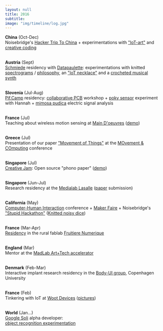 ```yaml
---
layout: null
title: 2016
subtitle:
image: "img/timeline/log.jpg"
---
```


**China** (Oct-Dec) <br> Noisebridge's [Hacker Trip To China](http://noisebridge.net/wiki/NoisebridgeChinaTrip6) + experimentations with ["IoT-art"](https://github.com/honnet/invertedSpace#inverted-space) and [creative coding](https://github.com/honnet/creative_coding#javascript-creative-coding-experimentations)

<br> **Austria** (Sept) <br> [Schmiede](http://Schmiede.ca) residency with [Datapaulette](https://twitter.com/DataPaulette/status/779482112642670592): experimentations with knitted [spectrograms](https://twitter.com/DataPaulette/status/778210339804569601) / [philosophy](https://github.com/DataPaulette/asciimage#asciimage), an ["IoT necklace"](https://github.com/honnet/iNecklace#inecklace) and a [crocheted musical synth](https://github.com/DataPaulette/synth_crochet)

<br> **Slovenia** (Jul-Aug) <br> [Pif.Camp](http://pif.camp) residency: [collaborative PCB](https://www.instructables.com/id/Collaborative-PCB-Intro) workshop + [poky sensor](http://www.kobakant.at/DIY/?p=6188) experiment with Hannah + [mimosa pudica](https://goo.gl/photos/Doz5hGWo9kk1PBMT8) electric signal analysis

<br> **France** (Jul) <br> Teaching about wireless motion sensing at [Main D'oeuvres](mainsdoeuvres.org) ([demo](https://twitter.com/twiz_io/status/752752046093242368))

<br> **Greece** (Jul) <br> Presentation of our paper ["Movement of Things"](http://dl.acm.org/citation.cfm?id=2948916) at the [MOvement & COmputing](moco16.movementcomputing.org) conference

<br> **Singapore** (Jul) <br> [Creative Jam](https://www.meetup.com/Singapore-Creative-Coding-Meetup/events/232174088/): Open source "phono paper" ([demo](https://twitter.com/CedHon/status/749489149049057281))

<br> **Singapore** (Jun-Jul) <br> Research residency at the [Medialab Lasalle](http://medialab.lasalle.edu.sg) ([paper](https://www.overleaf.com/read/gfqmhvnzbjsx) submission)

<br> **California** (May) <br> [Computer-Human Interaction](http://chi2016.acm.org) conference + [Maker Faire](http://makerfaire.com/bay-area) + Noisebridge's ["Stupid Hackathon"](https://noisebridge.net/wiki/Stupid_Hackathon) ([Knitted noisy dice](https://github.com/honnet/DrDice#dr-dice))

<br> **France** (Mar-Apr) <br> [Residency](https://www.hackster.io/cedric/fructus-animalis-e95c9f) in the rural fablab [Fruitiere Numerique](http://lafruitierenumerique.com)

<br> **England** (Mar) <br> Mentor at the [MadLab Art+Tech accelerator](http://accelerator.madlab.org.uk/mentors)

<br> **Denmark** (Feb-Mar) <br> Interactive implant research residency in the [Body-UI group](http://www.body-ui.eu/?page_id=191), Copenhagen University

<br> **France** (Feb) <br> Tinkering with IoT at [Woot Devices](http://wootdevices.io) ([pictures](https://twitter.com/WootDevices/status/696004357259685888))

<br> **World** (Jan...) <br> [Google Soli](https://atap.google.com/soli) alpha developer: <br> [object recognition experimentation](https://docs.google.com/document/d/1NEUn1quCGB4rPi59NvH_akecWtJx4Xu02jDA6SbIqBY)

